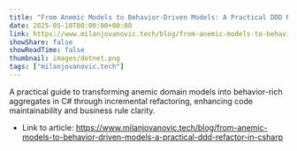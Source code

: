 ```yaml
---
title: "From Anemic Models to Behavior-Driven Models: A Practical DDD Refactor in C#"
date: 2025-05-10T00:00:00+00:00
link: https://www.milanjovanovic.tech/blog/from-anemic-models-to-behavior-driven-models-a-practical-ddd-refactor-in-csharp
showShare: false
showReadTime: false
thumbnail: images/dotnet.png
tags: ["milanjovanovic.tech"]
---
```

A practical guide to transforming anemic domain models into behavior-rich aggregates in C# through incremental refactoring, enhancing code maintainability and business rule clarity.

- Link to article: https://www.milanjovanovic.tech/blog/from-anemic-models-to-behavior-driven-models-a-practical-ddd-refactor-in-csharp